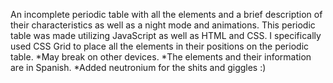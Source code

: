 An incomplete periodic table with all the elements and a brief description of their characteristics as well as a night mode and animations. 
This periodic table was made utilizing JavaScript as well as HTML and CSS. I specifically used CSS Grid to place all the elements in their positions on the periodic table. 
*May break on other devices. *The elements and their information are in Spanish. *Added neutronium for the shits and giggles :)

